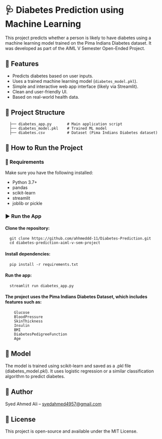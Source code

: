 # 🩺 Diabetes Prediction using Machine Learning

This project predicts whether a person is likely to have diabetes using a machine learning model trained on the Pima Indians Diabetes dataset. It was developed as part of the AIML V Semester Open-Ended Project.

## 📌 Features

- Predicts diabetes based on user inputs.
- Uses a trained machine learning model (`diabetes_model.pkl`).
- Simple and interactive web app interface (likely via Streamlit).
- Clean and user-friendly UI.
- Based on real-world health data.

## 📂 Project Structure

      ├── diabetes_app.py       # Main application script
      ├── diabetes_model.pkl    # Trained ML model 
      ├── diabetes.csv          # Dataset (Pima Indians Diabetes dataset) 


## 🚀 How to Run the Project

### 🔧 Requirements

Make sure you have the following installed:

- Python 3.7+
- pandas
- scikit-learn
- streamlit
- joblib or pickle

### ▶️ Run the App

#### Clone the repository:
      git clone https://github.com/ahhmeddd-11/Diabetes-Prediction.git
      cd diabetes-prediction-aiml-v-sem-project

#### Install dependencies:
      pip install -r requirements.txt
   
#### Run the app:
      streamlit run diabetes_app.py
   
   
#### The project uses the Pima Indians Diabetes Dataset, which includes features such as:
        Glucose
        BloodPressure
        SkinThickness
        Insulin
        BMI
        DiabetesPedigreeFunction
        Age
        
## 🤖 Model
The model is trained using scikit-learn and saved as a .pkl file (diabetes_model.pkl). It uses logistic regression or a similar classification algorithm to predict diabetes.

## 📌 Author
Syed Ahmed Ali – syedahmed4957@gmail.com

## 📝 License
This project is open-source and available under the MIT License.
